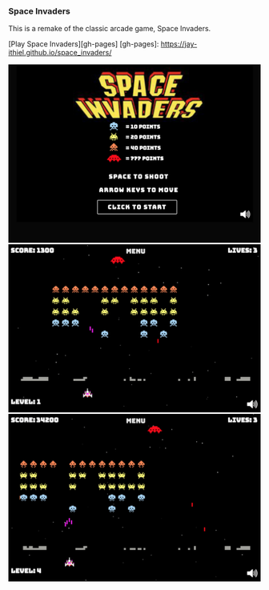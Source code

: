 ### Space Invaders

This is a remake of the classic arcade game, Space Invaders.

[Play Space Invaders][gh-pages]
[gh-pages]: https://jay-ithiel.github.io/space_invaders/

![space invaders gameplay](images/space_invaders.png)
![space invaders gameplay](images/space_invaders1.png)
![space invaders gameplay](images/space_invaders2.png)